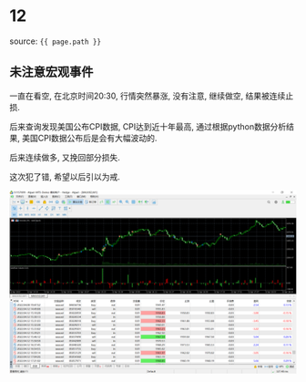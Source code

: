 # 12

source: `{{ page.path }}`

## 未注意宏观事件

一直在看空, 在北京时间20:30, 行情突然暴涨, 没有注意, 继续做空, 结果被连续止损. 

后来查询发现美国公布CPI数据, CPI达到近十年最高, 通过根据python数据分析结果, 美国CPI数据公布后是会有大幅波动的. 

后来连续做多, 又挽回部分损失.

这次犯了错, 希望以后引以为戒.

![](../../../assets/images/QuotationRecord/20220412.png)

